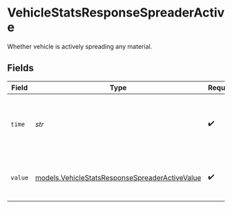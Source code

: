 # VehicleStatsResponseSpreaderActive

Whether vehicle is actively spreading any material.


## Fields

| Field                                                                                                  | Type                                                                                                   | Required                                                                                               | Description                                                                                            | Example                                                                                                |
| ------------------------------------------------------------------------------------------------------ | ------------------------------------------------------------------------------------------------------ | ------------------------------------------------------------------------------------------------------ | ------------------------------------------------------------------------------------------------------ | ------------------------------------------------------------------------------------------------------ |
| `time`                                                                                                 | *str*                                                                                                  | :heavy_check_mark:                                                                                     | UTC timestamp in RFC 3339 format. Example: `2020-01-27T07:06:25Z`.                                     | 2020-01-27T07:06:25Z                                                                                   |
| `value`                                                                                                | [models.VehicleStatsResponseSpreaderActiveValue](../models/vehiclestatsresponsespreaderactivevalue.md) | :heavy_check_mark:                                                                                     | Whether vehicle is actively spreading any material.                                                    | On                                                                                                     |
